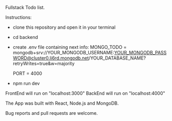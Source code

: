 Fullstack Todo list. 

Instructions:
- clone this repository and open it in your terminal
- cd backend
- create .env file containing next info: 
  MONGO_TODO = mongodb+srv://YOUR_MONGODB_USERNAME:YOUR_MONGODB_PASSWORD@cluster0.li6rd.mongodb.net/YOUR_DATABASE_NAME?retryWrites=true&w=majority
  
  PORT = 4000

- npm run dev

FrontEnd will run on "localhost:3000"
BackEnd will run on "localhost:4000"

The App was built with React, Node.js and MongoDB.

Bug reports and pull requests are welcome.